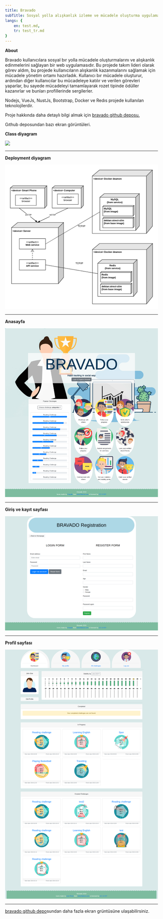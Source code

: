 ```yaml
---
title: Bravado
subTitle: Sosyal yolla alışkanlık izleme ve mücadele oluşturma uygulaması
langs: {
    en: test.md,
    tr: test_tr.md
}
---
```


**About**

Bravado kullanıcılara sosyal bır yolla mücadele oluşturmalarını ve alışkanlık edinmelerini sağlayan bir web uygulamasıdır. Bu projede takım lideri olarak görev aldım, bu projede kullanıcıların alışkanlık kazanmalarını sağlamak için mücadele yönetim ortamı hazırladık. Kullanıcı bır mücadele oluşturur, ardından diğer kullanıcılar bu mücadeleye katılır ve verilen görevleri yaparlar, bu sayede mücadeleyi tamamlayarak rozet tipinde ödüller kazanırlar ve bunları profillerinde sergilerler.

Nodejs, VueJs, NustJs, Bootstrap, Docker ve Redıs projede kullanılan teknolojilerdir.

Proje hakkında daha detaylı bilgi almak için <a href="https://github.com/davutkara/bravado">bravado github deposu.</a>

Gıthub deposundan bazı ekran görüntüleri.

**Class diyagram**

<img src="https://github.com/davutkara/bravado/raw/master/docs/img/use_case.png">

---

**Deployment diyagram**

<img src="https://github.com/davutkara/bravado/raw/master/docs/img/deployment_diagram.png">

---

**Anasayfa**

<img src="https://github.com/davutkara/bravado/raw/master/docs/img/ss_index.png">

---

**Giriş ve kayıt sayfası**

<img src="https://github.com/davutkara/bravado/raw/master/docs/img/ss_login_register.png">

---

**Profil sayfası**

<img src="https://github.com/davutkara/bravado/raw/master/docs/img/ss_profile.png">

---

<a href="https://github.com/davutkara/bravado">bravado github depo</a>sundan daha fazla ekran grüntüsüne ulaşabilirsiniz.
